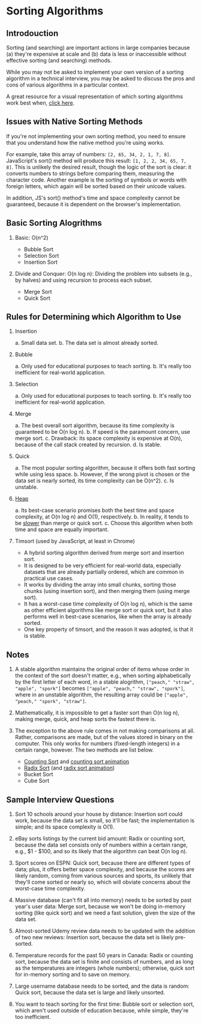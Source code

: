 # Sorting Algorithms

## Introdouction

Sorting (and searching) are important actions in large companies because (a) they're expensive at scale and (b) data is less or inaccessible without effective sorting (and searching) methods.

While you may not be asked to implement your own version of a sorting algorithm in a technical interview, you may be asked to discuss the pros and cons of various algorithms in a particular context.

A great resource for a visual representation of which sorting algorithms work best when, [click here](https://www.toptal.com/developers/sorting-algorithms).

## Issues with Native Sorting Methods

If you're not implementing your own sorting method, you need to ensure that you understand how the native method you're using works. 

For example, take this array of numbers: `[2, 65, 34, 2, 1, 7, 8]`. JavaScript's sort() method will produce this result: `[1, 2, 2, 34, 65, 7, 8]`. This is unlikely the desired result, though the logic of the sort is clear: it converts numbers to strings before comparing them, measuring the character code. Another example is the sorting of symbols or words with foreign letters, which again will be sorted based on their unicode values.

In addition, JS's sort() method's time and space complexity cannot be guaranteed, because it is dependent on the browser's implementation.

## Basic Sorting Alogrithms

1. Basic: O(n^2)

    - Bubble Sort
    - Selection Sort
    - Insertion Sort

2. Divide and Conquer: O(n log n): Dividing the problem into subsets (e.g., by halves) and using recursion to process each subset.

    - Merge Sort
    - Quick Sort

## Rules for Determining which Algorithm to Use

1. Insertion

    a. Small data set.
    b. The data set is almost already sorted.

2. Bubble

    a. Only used for educational purposes to teach sorting.
    b. It's really too inefficient for real-world application.

3. Selection

    a. Only used for educational purposes to teach sorting.
    b. It's really too inefficient for real-world application.

4. Merge

    a. The best overall sort algorithm, because its time complexity is guaranteed to be O(n log n).
    b. If speed is the paramount concern, use merge sort.
    c. Drawback: its space complexity is expensive at O(n), because of the call stack created by recursion.
    d. Is stable.

5. Quick

    a. The most popular sorting algorithm, because it offers both fast sorting while using less space.
    b. However, if the wrong pivot is chosen or the data set is nearly sorted, its time complexity can be O(n^2).
    c. Is unstable.

6. [Heap](https://brilliant.org/wiki/heap-sort/)

    a. Its best-case scenario promises both the best time and space complexity, at O(n log n) and O(1), respectively.
    b. In reality, it tends to be [slower](https://stackoverflow.com/questions/2467751/quicksort-vs-heapsort) than merge or quick sort.
    c. Choose this algorithm when both time and space are equally important.

7. Timsort (used by JavaScript, at least in Chrome)

    - A hybrid sorting algorithm derived from merge sort and insertion sort.
    - It is designed to be very efficient for real-world data, especially datasets that are already partially ordered, which are common in practical use cases.
    - It works by dividing the array into small chunks, sorting those chunks (using insertion sort), and then merging them (using merge sort).
    - It has a worst-case time complexity of O(n log n), which is the same as other efficient algorithms like merge sort or quick sort, but it also performs well in best-case scenarios, like when the array is already sorted.
    - One key property of timsort, and the reason it was adopted, is that it is stable.

## Notes

1. A stable algorithm maintains the original order of items whose order in the context of the sort doesn't matter, e.g., when sorting alphabetically by the first letter of each word, in a stable alogrithm, `["peach," "straw", "apple", "spork"]` becomes `["apple", "peach," "straw", "spork"]`, where in an unstable algorithm, the resulting array could be `["apple", "peach," "spork", "straw"]`.

2. Mathematically, it is impossible to get a faster sort than O(n log n), making merge, quick, and heap sorts the fastest there is.

3. The exception to the above rule comes in not making comparisons at all. Rather, comparisons are made, but of the values stored in binary on the computer. This only works for numbers (fixed-length integers) in a certain range, however. The two methods are list below.

    - [Counting Sort](https://brilliant.org/wiki/counting-sort/) and [counting sort animation](https://www.cs.usfca.edu/~galles/visualization/CountingSort.html)
    - [Radix Sort](https://brilliant.org/wiki/radix-sort/) (and [radix sort animation](https://www.cs.usfca.edu/~galles/visualization/RadixSort.html))
    - Bucket Sort
    - Cube Sort

## Sample Interview Questions

1. Sort 10 schools around your house by distance: Insertion sort could work, because the data set is small, so it'll be fast; the implementation is simple; and its space complexity is O(1).

2. eBay sorts listings by the current bid amount: Radix or counting sort, because the data set consists only of numbers within a certain range, e.g., $1 - $100, and so its likely that the algorithm can beat O(n log n).

3. Sport scores on ESPN: Quick sort, because there are different types of data; plus, it offers better space complexity, and because the scores are likely random, coming from various sources and sports, its unlikely that they'll come sorted or nearly so, which will obviate concerns about the worst-case time complexity.

4. Massive database (can't fit all into memory) needs to be sorted by past year's user data: Merge sort, because we won't be doing in-memory sorting (like quick sort) and we need a fast solution, given the size of the data set.

5. Almost-sorted Udemy review data needs to be updated with the addition of two new reviews: Insertion sort, because the data set is likely pre-sorted.

6. Temperature records for the past 50 years in Canada: Radix or counting sort, because the data set is finite and consists of numbers, and as long as the temperatures are integers (whole numbers); otherwise, quick sort for in-memory sorting and to save on memory.

7. Large username database needs to be sorted, and the data is random: Quick sort, because the data set is large and likely unsorted.

8. You want to teach sorting for the first time: Bubble sort or selection sort, which aren't used outside of education because, while simple, they're too inefficient.
